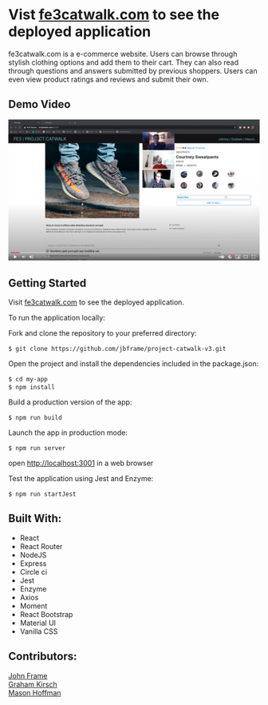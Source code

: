 # Vist [fe3catwalk.com](http://fe3catwalk.com) to see the deployed application
fe3catwalk.com is a e-commerce website. Users can browse through stylish clothing options and add them to their cart. They can also read through questions and answers submitted by previous shoppers. Users can even view product ratings and reviews and submit their own.

## Demo Video
[![Alt text](/screenshots/demo.png)](https://youtu.be/KSDhYtEFzpc?t=21)

## Getting Started
Visit [fe3catwalk.com](http://fe3catwalk.com) to see the deployed application.

To run the application locally:

Fork and clone the repository to your preferred directory:

```
$ git clone https://github.com/jbframe/project-catwalk-v3.git
```

Open the project and install the dependencies included in the package.json:

```
$ cd my-app
$ npm install
```
Build a production version of the app:

```
$ npm run build
```

Launch the app in production mode:

```
$ npm run server
```
open [http://localhost:3001](http://localhost:3001) in a web browser

Test the application using Jest and Enzyme:

```
$ npm run startJest
```

##  Built With:
* React
* React Router
* NodeJS
* Express
* Circle ci
* Jest
* Enzyme
* Axios
* Moment
* React Bootstrap
* Material UI
* Vanilla CSS


## Contributors:
[John Frame](https://github.com/jbframe)\
[Graham Kirsch](https://github.com/21grahams)\
[Mason Hoffman](https://github.com/mhoffman39)
